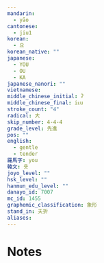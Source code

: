 ```yaml
---
mandarin:
  - yāo
cantonese:
  - jiu1
korean:
  - 요
korean_native: ""
japanese:
  - YOU
  - OU
  - KA
japanese_nanori: ""
vietnamese:
middle_chinese_initial: ʔ
middle_chinese_final: iᴇu
stroke_count: "4"
radical: 大
skip_number: 4-4-4
grade_level: 先進
pos: ""
english:
  - gentle
  - tender
羅馬字: you
韓文: 욧
joyo_level: ""
hsk_level: ""
hanmun_edu_level: ""
danayo_id: 7007
mc_id: 1455
graphemic_classification: 象形
stand_in: 夭折
aliases:
---
```


# Notes
